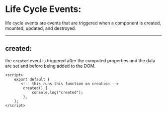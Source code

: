 <!-- @format -->

# Life Cycle Events:

life cycle events are events that are triggered when a component is created, mounted, updated, and destroyed.

---

## created:

the `created` event is triggered after the computed properties and the data are set and before being added to the DOM.

```vue
<script>
	export default {
	   <!-- this runs this function on creation -->
		created() {
			console.log("created");
		},
	};
</script>
```
